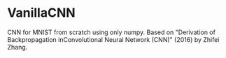 # VanillaCNN
CNN for MNIST from scratch using only numpy.
Based on "Derivation of Backpropagation inConvolutional Neural Network (CNN)" (2016) by Zhifei Zhang.
